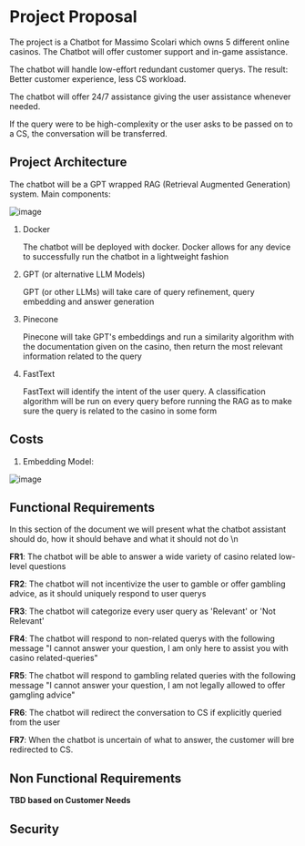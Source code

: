 # Project Proposal
The project is a Chatbot for Massimo Scolari which owns 5 different online casinos. The Chatbot will offer customer support and in-game assistance.

The chatbot will handle low-effort redundant customer querys. The result: Better customer experience, less CS workload.

The chatbot will offer 24/7 assistance giving the user assistance whenever needed.

If the query were to be high-complexity or the user asks to be passed on to a CS, the conversation will be transferred.


## Project Architecture
The chatbot will be a GPT wrapped RAG (Retrieval Augmented Generation) system.
Main components:

![image](https://github.com/user-attachments/assets/ce4d05c4-6d93-4c5c-86bc-53c6c002f0c7)

  1. Docker

     The chatbot will be deployed with docker. Docker allows for any device to successfully run the chatbot in a lightweight fashion
  2. GPT (or alternative LLM Models)

     GPT (or other LLMs) will take care of query refinement, query embedding and answer generation
  3. Pinecone

     Pinecone will take GPT's embeddings and run a similarity algorithm with the documentation given on the casino, then return the most relevant information related to the query
  4. FastText

     FastText will identify the intent of the user query. A classification algorithm will be run on every query before running the RAG as to make sure the query is related to the casino in some form

## Costs

1. Embedding Model:
   
  ![image](https://github.com/user-attachments/assets/c182af15-d3ac-4029-8df7-6eb89d2aedef)



## Functional Requirements

In this section of the document we will present what the chatbot assistant should do, how it should behave and what it should not do
\n
  
  **FR1**: The chatbot will be able to answer a wide variety of casino related low-level questions

  **FR2**: The chatbot will not incentivize the user to gamble or offer gambling advice, as it should uniquely respond to user querys

  **FR3**: The chatbot will categorize every user query as 'Relevant' or 'Not Relevant'

  **FR4**: The chatbot will respond to non-related querys with the following message "I cannot answer your question, I am only here to assist you with casino related-queries"

  **FR5**: The chatbot will respond to gambling related queries with the following message "I cannot answer your question, I am not legally allowed to offer gamgling advice"

  **FR6**: The chatbot will redirect the conversation to CS if explicitly queried from the user

  **FR7**: When the chatbot is uncertain of what to answer, the customer will bre redirected to CS.

 
## Non Functional Requirements

  
  **TBD based on Customer Needs**
  
## Security


